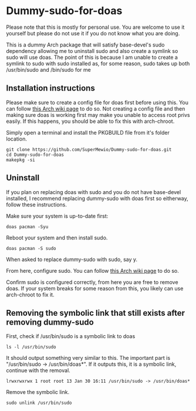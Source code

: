 # Dummy-sudo-for-doas
Please note that this is mostly for personal use. You are welcome to use it yourself but please do not use it if you do not know what you are doing.

This is a dummy Arch package that will satisfy base-devel's sudo dependency allowing me to uninstall sudo and also create a symlink so sudo will use doas. The point of this is because I am unable to create a symlink to sudo with sudo installed as, for some reason, sudo takes up both /usr/bin/sudo and /bin/sudo for me

## Installation instructions

Please make sure to create a config file for doas first before using this. You can follow [this Arch wiki page](https://wiki.archlinux.org/title/Doas) to do so. Not creating a config file and then making sure doas is working first may make you unable to access root privs easily. If this happens, you should be able to fix this with arch-chroot.

Simply open a terminal and install the PKGBUILD file from it's folder location. 

```
git clone https://github.com/SuperMewio/Dummy-sudo-for-doas.git
cd Dummy-sudo-for-doas
makepkg -si
```

## Uninstall

If you plan on replacing doas with sudo and you do not have base-devel installed, I recommend replacing dummy-sudo with doas first so eitherway, follow these instructions.

Make sure your system is up-to-date first:
```
doas pacman -Syu
```
Reboot your system and then install sudo.

```
doas pacman -S sudo
```

When asked to replace dummy-sudo with sudo, say y.

From here, configure sudo. You can follow [this Arch wiki page](https://wiki.archlinux.org/title/Sudo) to do so.

Confirm sudo is configured correctly, from here you are free to remove doas. If your system breaks for some reason from this, you likely can use arch-chroot to fix it.

## Removing the symbolic link that still exists after removing dummy-sudo

First, check if /usr/bin/sudo is a symbolic link to doas
```
ls -l /usr/bin/sudo
```
It should output something very similar to this. The important part is "/usr/bin/sudo -> /usr/bin/doas*". If it outputs this, it is a symbolic link, continue with the removal.
```
lrwxrwxrwx 1 root root 13 Jan 30 16:11 /usr/bin/sudo -> /usr/bin/doas*
```
Remove the symbolic link.
```
sudo unlink /usr/bin/sudo
```
